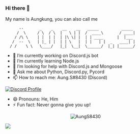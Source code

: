 ### Hi there 👋

My name is Aungkung, you can also call me
```
      --       _    _    __    __   _____          _____
     /  \     / \  / \  |   \ | |  /  ____\       / ____|
    / /\ \    | |  | |  | |\ \| |  | | ____      |  |___
   /  --  \   | |_ | |  | | \   |  | |   | |  _   ____| |
  / /    \ \   \____/   |_|  \__|  \______/  |_| |______/
```

- 🔭 I’m currently working on Discord.js bot
- 🌱 I’m currently learning Node.js
- 🤔 I’m looking for help with Discord.js and Mongoose
- 💬 Ask me about Python, Discord.py, Pycord
- 📫 How to reach me: Aung.S#8430 (Discord)

[![Discord Profile](https://discord.c99.nl/widget/theme-3/877190769159589988.png)](https://discord.com/users/877190769159589988)

- 😄 Pronouns: He, Him
- ⚡ Fun fact: Never gonna give you up!



<p align="center"><img align="center" src="https://github-readme-stats.vercel.app/api?username=AungS8430&show_icons=true&locale=en&theme=tokyonight " alt="AungS8430" />
      

      
<img align="center" src="https://metrics.lecoq.io/AungS8430?template=classic&base.header=0&base.activity=0&base.community=0&base.repositories=0&base.metadata=0&isocalendar=1&isocalendar.duration=half-year&config.timezone=Asia%2FBangkok"/></p>
